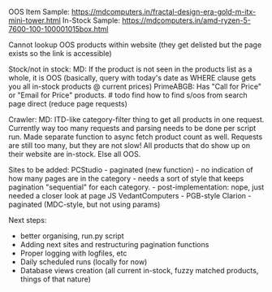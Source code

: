 OOS Item Sample: https://mdcomputers.in/fractal-design-era-gold-m-itx-mini-tower.html
In-Stock Sample: https://mdcomputers.in/amd-ryzen-5-7600-100-100001015box.html

Cannot lookup OOS products within website (they get delisted but the page exists so the link is accessible)

Stock/not in stock:
MD: If the product is not seen in the products list as a whole, it is OOS
(basically, query with today's date as WHERE clause gets you all in-stock products @ current prices)
PrimeABGB: Has "Call for Price" or "Email for Price" products. # todo find how to find s/oos from search page direct (reduce page requests)

Crawler:
MD: ITD-like category-filter thing to get all products in one request. Currently way too many requests and parsing needs to be done per script run. Made separate function to async fetch product count as well. Requests are still too many, but they are not slow!
All products that do show up on their website are in-stock. Else all OOS.


Sites to be added:
PCStudio - paginated (new function) - no indication of how many pages are in the category
    - needs a sort of style that keeps pagination "sequential" for each category.
    - post-implementation: nope, just needed a closer look at page JS
VedantComputers - PGB-style
Clarion - paginated (MDC-style, but not using params)

Next steps:
- better organising, run.py script
- Adding next sites and restructuring pagination functions
- Proper logging with logfiles, etc
- Daily scheduled runs (locally for now)
- Database views creation (all current in-stock, fuzzy matched products, things of that nature)